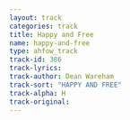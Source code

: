 ```yaml
---
layout: track
categories: track
title: Happy and Free
name: happy-and-free
type: ahfow_track
track-id: 386
track-lyrics: 
track-author: Dean Wareham
track-sort: "HAPPY AND FREE"
track-alpha: H
track-original: 
---
```

